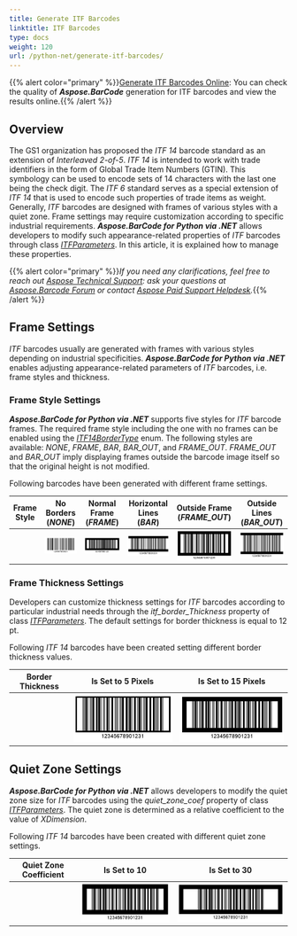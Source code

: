 ```yaml
---
title: Generate ITF Barcodes
linktitle: ITF Barcodes
type: docs
weight: 120
url: /python-net/generate-itf-barcodes/
---
```

{{% alert color="primary" %}}[Generate ITF Barcodes Online](https://products.aspose.app/barcode/generate/itf): You can check the quality of ***Aspose.BarCode*** generation for ITF barcodes and view the results online.{{% /alert %}}

## **Overview**
The GS1 organization has proposed the *ITF 14* barcode standard as an extension of *Interleaved 2-of-5*. *ITF 14* is intended to work with trade identifiers in the form of Global Trade Item Numbers (GTIN). This symbology can be used to encode sets of 14 characters with the last one being the check digit. The *ITF 6* standard serves as a special extension of *ITF 14* that is used to encode such properties of trade items as weight. Generally, *ITF* barcodes are designed with frames of various styles with a quiet zone. Frame settings may require customization according to specific industrial requirements. ***Aspose.BarCode for Python via .NET*** allows developers to modify such appearance-related properties of *ITF* barcodes through class [*ITFParameters*](https://reference.aspose.com/barcode/python-net/aspose.barcode.generation/itfparameters/). In this article, it is explained how to manage these properties.
  
{{% alert color="primary" %}}*If you need any clarifications, feel free to reach out [Aspose Technical Support](/barcode/python-net/technical-support/): ask your questions at [Aspose.Barcode Forum](https://forum.aspose.com/c/barcode/13) or contact [Aspose Paid Support Helpdesk](https://helpdesk.aspose.com/).*{{% /alert %}}

## **Frame Settings**
*ITF* barcodes usually are generated with frames with various styles depending on industrial specificities. ***Aspose.BarCode for Python via .NET*** enables adjusting appearance-related parameters of *ITF* barcodes, i.e. frame styles and thickness.
 
### **Frame Style Settings**
***Aspose.BarCode for Python via .NET*** supports five styles for *ITF* barcode frames. The required frame style including the one with no frames can be enabled using the [*ITF14BorderType*](https://reference.aspose.com/barcode/python-net/aspose.barcode.generation/itf14bordertype/) enum. The following styles are available: *NONE*, *FRAME*, *BAR*, *BAR_OUT*, and *FRAME_OUT*. *FRAME_OUT* and *BAR_OUT* imply displaying frames outside the barcode image itself so that the original height is not modified. 
  
Following barcodes have been generated with different frame settings. 
  
|Frame Style|No Borders (*NONE*)|Normal Frame (*FRAME*)|Horizontal Lines (*BAR*)|Outside Frame (*FRAME_OUT*)|Outside Lines (*BAR_OUT*)|
| :-: | :-: | :-: | :-: | :-: | :-: |
| |<img src="itf14bordernone.png">|<img src="itf14borderframe.png">|<img src="itf14borderbar.png">|<img src="itf14borderframeout.png">|<img src="itf14borderbarout.png">|
  
  
### **Frame Thickness Settings**
Developers can customize thickness settings for *ITF* barcodes according to particular industrial needs through the *itf_border_Thickness* property of class [*ITFParameters*](https://reference.aspose.com/barcode/python-net/aspose.barcode.generation/itfparameters/). The default settings for border thickness is equal to 12 pt.
  
Following *ITF 14* barcodes have been created setting different border thickness values.
  
|Border Thickness|Is Set to 5 Pixels|Is Set to 15 Pixels|
| :-: | :-: | :-: |
| |<img src="itf14bordersize5pixels.png">|<img src="itf14bordersize15pixels.png">|
  
  
## **Quiet Zone Settings**
***Aspose.BarCode for Python via .NET*** allows developers to modify the quiet zone size for *ITF* barcodes using the *quiet_zone_coef* property of class [*ITFParameters*](https://reference.aspose.com/barcode/python-net/aspose.barcode.generation/itfparameters/). The quiet zone is determined as a relative coefficient to the value of *XDimension*.  
  
Following *ITF 14* barcodes have been created with different quiet zone settings. 
  
|Quiet Zone Coefficient|Is Set to 10|Is Set to 30|
| :-: | :-: | :-: |
| |<img src="itf14quietzone10.png">|<img src="itf14quietzone30.png">|
  
